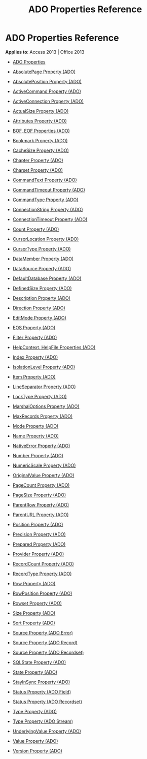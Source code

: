 ﻿---
title: ADO Properties Reference
TOCTitle: ADO Properties
ms:assetid: 275940f1-d022-43d1-a08e-eabf22b95bef
ms:mtpsurl: https://msdn.microsoft.com/library/JJ249036(v=office.15)
ms:contentKeyID: 48543835
ms.date: 09/18/2015
mtps_version: v=office.15
---

# ADO Properties Reference


**Applies to**: Access 2013 | Office 2013

  - [ADO Properties](ado-properties.md)

  - [AbsolutePage Property (ADO)](absolutepage-property-ado.md)

  - [AbsolutePosition Property (ADO)](absoluteposition-property-ado.md)

  - [ActiveCommand Property (ADO)](activecommand-property-ado.md)

  - [ActiveConnection Property (ADO)](activeconnection-property-ado.md)

  - [ActualSize Property (ADO)](actualsize-property-ado.md)

  - [Attributes Property (ADO)](attributes-property-ado.md)

  - [BOF, EOF Properties (ADO)](bof-eof-properties-ado.md)

  - [Bookmark Property (ADO)](bookmark-property-ado.md)

  - [CacheSize Property (ADO)](cachesize-property-ado.md)

  - [Chapter Property (ADO)](chapter-property-ado.md)

  - [Charset Property (ADO)](charset-property-ado.md)

  - [CommandText Property (ADO)](commandtext-property-ado.md)

  - [CommandTimeout Property (ADO)](commandtimeout-property-ado.md)

  - [CommandType Property (ADO)](commandtype-property-ado.md)

  - [ConnectionString Property (ADO)](connectionstring-property-ado.md)

  - [ConnectionTimeout Property (ADO)](connectiontimeout-property-ado.md)

  - [Count Property (ADO)](count-property-ado.md)

  - [CursorLocation Property (ADO)](cursorlocation-property-ado.md)

  - [CursorType Property (ADO)](cursortype-property-ado.md)

  - [DataMember Property (ADO)](datamember-property-ado.md)

  - [DataSource Property (ADO)](datasource-property-ado.md)

  - [DefaultDatabase Property (ADO)](defaultdatabase-property-ado.md)

  - [DefinedSize Property (ADO)](definedsize-property-ado.md)

  - [Description Property (ADO)](description-property-ado.md)

  - [Direction Property (ADO)](direction-property-ado.md)

  - [EditMode Property (ADO)](editmode-property-ado.md)

  - [EOS Property (ADO)](eos-property-ado.md)

  - [Filter Property (ADO)](filter-property-ado.md)

  - [HelpContext, HelpFile Properties (ADO)](helpcontext-helpfile-properties-ado.md)

  - [Index Property (ADO)](index-property-ado.md)

  - [IsolationLevel Property (ADO)](isolationlevel-property-ado.md)

  - [Item Property (ADO)](item-property-ado.md)

  - [LineSeparator Property (ADO)](lineseparator-property-ado.md)

  - [LockType Property (ADO)](locktype-property-ado.md)

  - [MarshalOptions Property (ADO)](marshaloptions-property-ado.md)

  - [MaxRecords Property (ADO)](maxrecords-property-ado.md)

  - [Mode Property (ADO)](mode-property-ado.md)

  - [Name Property (ADO)](name-property-ado.md)

  - [NativeError Property (ADO)](nativeerror-property-ado.md)

  - [Number Property (ADO)](number-property-ado.md)

  - [NumericScale Property (ADO)](numericscale-property-ado.md)

  - [OriginalValue Property (ADO)](originalvalue-property-ado.md)

  - [PageCount Property (ADO)](pagecount-property-ado.md)

  - [PageSize Property (ADO)](pagesize-property-ado.md)

  - [ParentRow Property (ADO)](parentrow-property-ado.md)

  - [ParentURL Property (ADO)](parenturl-property-ado.md)

  - [Position Property (ADO)](position-property-ado.md)

  - [Precision Property (ADO)](precision-property-ado.md)

  - [Prepared Property (ADO)](prepared-property-ado.md)

  - [Provider Property (ADO)](provider-property-ado.md)

  - [RecordCount Property (ADO)](recordcount-property-ado.md)

  - [RecordType Property (ADO)](recordtype-property-ado.md)

  - [Row Property (ADO)](row-property-ado.md)

  - [RowPosition Property (ADO)](rowposition-property-ado.md)

  - [Rowset Property (ADO)](rowset-property-ado.md)

  - [Size Property (ADO)](size-property-ado.md)

  - [Sort Property (ADO)](sort-property-ado.md)

  - [Source Property (ADO Error)](source-property-ado-error.md)

  - [Source Property (ADO Record)](source-property-ado-record.md)

  - [Source Property (ADO Recordset)](source-property-ado-recordset.md)

  - [SQLState Property (ADO)](sqlstate-property-ado.md)

  - [State Property (ADO)](state-property-ado.md)

  - [StayInSync Property (ADO)](stayinsync-property-ado.md)

  - [Status Property (ADO Field)](status-property-ado-field.md)

  - [Status Property (ADO Recordset)](status-property-ado-recordset.md)

  - [Type Property (ADO)](type-property-ado.md)

  - [Type Property (ADO Stream)](type-property-ado-stream.md)

  - [UnderlyingValue Property (ADO)](underlyingvalue-property-ado.md)

  - [Value Property (ADO)](value-property-ado.md)

  - [Version Property (ADO)](version-property-ado.md)

